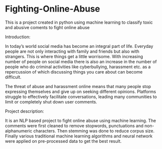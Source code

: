 # Fighting-Online-Abuse
This is a project created in python using machine learning to classify toxic and abusive coments to fight online abuse


Introduction:

In today’s world social media has become an integral part of life. Everyday people are not only interacting with family and friends but also with strangers. This is where things get a little worrisome. With increasing number of people on social media there is also an increase in the number of people who do criminal activities like cyberbullying, harassment etc. as a repercussion of which discussing things you care about can become difficult.

The threat of abuse and harassment online means that many people stop expressing themselves and give up on seeking different opinions. Platforms struggle to effectively facilitate conversations, leading many communities to limit or completely shut down user comments.

Project description:

It is an NLP based project to fight online abuse using machine learning. The comments were first cleaned to remove stopwords, punctuations and non-alphanumeric characters. Then stemming was done to reduce corpus size. Finally various traditional machine learning algorithms and neural network were applied on pre-processed data to get the best result.

